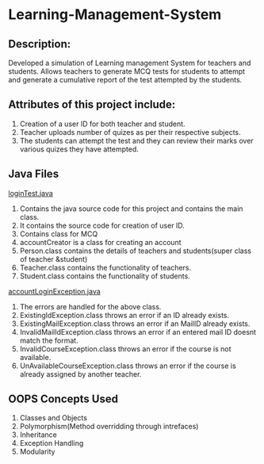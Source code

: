 # Learning-Management-System

## Description:
Developed a simulation of Learning management System for teachers and students. Allows teachers to generate MCQ tests for students to attempt and generate a cumulative report of the test attempted by the students.

## Attributes of this project include:

1. Creation  of a user ID for both teacher and student.
2. Teacher uploads number of quizes as per their respective subjects.
3. The students can attempt the test and they can review their marks over various quizes they have attempted.

## Java Files

[loginTest.java](https://github.com/sidesh27/Learning-Management-System/blob/master/LoginTest.java)

1. Contains the java source code for this project and contains the main class.
2. It contains the source code for creation of user ID.
3. Contains class for MCQ 
4. accountCreator is a class for creating an account
5. Person.class contains the details of teachers and students(super class of teacher &student)
6. Teacher.class contains the functionality of teachers.
7. Student.class contains the functionality of students.


[accountLoginException.java](https://github.com/sidesh27/Learning-Management-System/blob/master/AccountLoginException.java)

1. The errors are handled for the above class.
2. ExistingIdException.class throws an error if an ID already exists.
3. ExistingMailException.class throws an error if an MailID already exists.
4. InvalidMailIdException.class throws an error if an entered mail ID doesnt match the format.
5. InvalidCourseException.class throws an error if the course is not available.
6. UnAvailableCourseException.class throws an error if the course is already assigned by another teacher.

## OOPS Concepts Used

1. Classes and Objects
2. Polymorphism(Method overridding through intrefaces)
3. Inheritance
4. Exception Handling
5. Modularity

